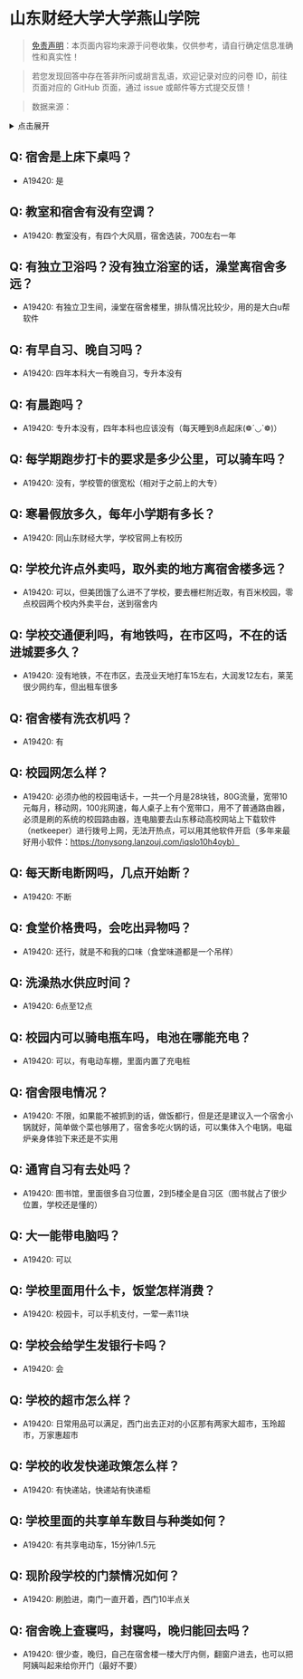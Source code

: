 # 山东财经大学大学燕山学院

> [免责声明](https://colleges.chat/#_3)：本页面内容均来源于问卷收集，仅供参考，请自行确定信息准确性和真实性！

> 若您发现回答中存在答非所问或胡言乱语，欢迎记录对应的问卷 ID，前往页面对应的 GitHub 页面，通过 issue 或邮件等方式提交反馈！

> 数据来源：

<details><summary>点击展开</summary>
<ul>
<li>A19420: szj13256057899@163.com (2023 年 06 月)</li>
</ul>
</details>

## Q: 宿舍是上床下桌吗？

- A19420: 是

## Q: 教室和宿舍有没有空调？

- A19420: 教室没有，有四个大风扇，宿舍选装，700左右一年

## Q: 有独立卫浴吗？没有独立浴室的话，澡堂离宿舍多远？

- A19420: 有独立卫生间，澡堂在宿舍楼里，排队情况比较少，用的是大白u帮软件

## Q: 有早自习、晚自习吗？

- A19420: 四年本科大一有晚自习，专升本没有

## Q: 有晨跑吗？

- A19420: 专升本没有，四年本科也应该没有（每天睡到8点起床(❁´◡`❁)）

## Q: 每学期跑步打卡的要求是多少公里，可以骑车吗？

- A19420: 没有，学校管的很宽松（相对于之前上的大专）

## Q: 寒暑假放多久，每年小学期有多长？

- A19420: 同山东财经大学，学校官网上有校历

## Q: 学校允许点外卖吗，取外卖的地方离宿舍楼多远？

- A19420: 可以，但美团饿了么进不了学校，要去栅栏附近取，有百米校园，零点校园两个校内外卖平台，送到宿舍内

## Q: 学校交通便利吗，有地铁吗，在市区吗，不在的话进城要多久？

- A19420: 没有地铁，不在市区，去茂业天地打车15左右，大润发12左右，莱芜很少网约车，但出租车很多

## Q: 宿舍楼有洗衣机吗？

- A19420: 有

## Q: 校园网怎么样？

- A19420: 必须办他的校园电话卡，一共一个月是28块钱，80G流量，宽带10元每月，移动网，100兆网速，每人桌子上有个宽带口，用不了普通路由器，必须是刷的系统的校园路由器，连电脑要去山东移动高校网站上下载软件（netkeeper）进行拨号上网，无法开热点，可以用其他软件开启（多年来最好用小软件：https://tonysong.lanzouj.com/iqslo10h4oyb）

## Q: 每天断电断网吗，几点开始断？

- A19420: 不断

## Q: 食堂价格贵吗，会吃出异物吗？

- A19420: 还行，就是不和我的口味（食堂味道都是一个吊样）

## Q: 洗澡热水供应时间？

- A19420: 6点至12点

## Q: 校园内可以骑电瓶车吗，电池在哪能充电？

- A19420: 可以，有电动车棚，里面内置了充电桩

## Q: 宿舍限电情况？

- A19420: 不限，如果能不被抓到的话，做饭都行，但是还是建议入一个宿舍小锅就好，简单做个菜也够用了，宿舍多吃火锅的话，可以集体入个电锅，电磁炉亲身体验下来还是不实用

## Q: 通宵自习有去处吗？

- A19420: 图书馆，里面很多自习位置，2到5楼全是自习区（图书就占了很少位置，学校还是懂的）

## Q: 大一能带电脑吗？

- A19420: 可以

## Q: 学校里面用什么卡，饭堂怎样消费？

- A19420: 校园卡，可以手机支付，一荤一素11块

## Q: 学校会给学生发银行卡吗？

- A19420: 会

## Q: 学校的超市怎么样？

- A19420: 日常用品可以满足，西门出去正对的小区那有两家大超市，玉玲超市，万家惠超市

## Q: 学校的收发快递政策怎么样？

- A19420: 有快递站，快递站有快递柜

## Q: 学校里面的共享单车数目与种类如何？

- A19420: 有共享电动车，15分钟/1.5元

## Q: 现阶段学校的门禁情况如何？

- A19420: 刷脸进，南门一直开着，西门10半点关

## Q: 宿舍晚上查寝吗，封寝吗，晚归能回去吗？

- A19420: 很少查，晚归，自己在宿舍楼一楼大厅内侧，翻窗户进去，也可以把阿姨叫起来给你开门（最好不要）

